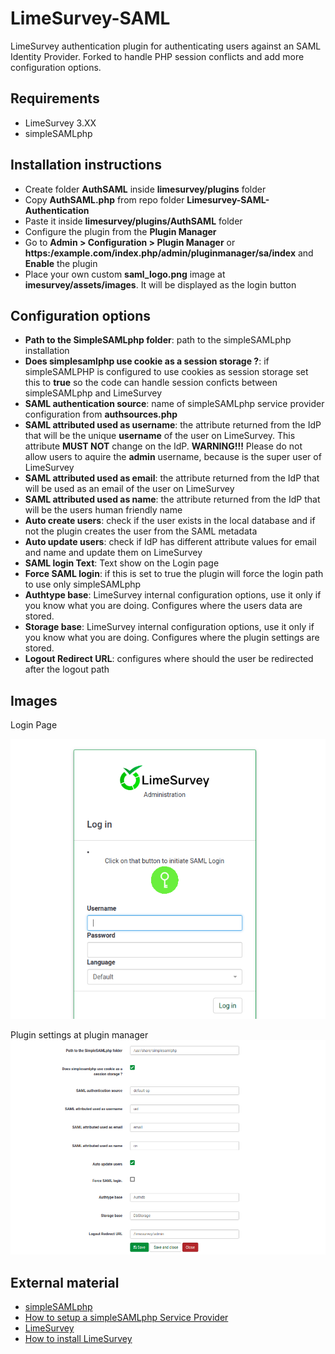 # LimeSurvey-SAML
LimeSurvey authentication plugin for authenticating users against an SAML Identity Provider. Forked to handle PHP session conflicts and add more configuration options.

## Requirements
- LimeSurvey 3.XX
- simpleSAMLphp

## Installation instructions
- Create folder **AuthSAML** inside **limesurvey/plugins** folder
- Copy **AuthSAML.php** from repo folder **Limesurvey-SAML-Authentication**
- Paste it inside **limesurvey/plugins/AuthSAML** folder
- Configure the plugin from the **Plugin Manager**
- Go to **Admin > Configuration > Plugin Manager** or **https:/example.com/index.php/admin/pluginmanager/sa/index** and **Enable** the plugin
- Place your own custom **saml_logo.png** image at **imesurvey/assets/images**. It will be displayed as the login button

## Configuration options
- **Path to the SimpleSAMLphp folder**: path to the simpleSAMLphp installation
- **Does simplesamlphp use cookie as a session storage ?**: if simpleSAMLPHP is configured to use cookies as session storage
set this to **true** so the code can handle session conficts between simpleSAMLphp and LimeSurvey
- **SAML authentication source**: name of simpleSAMLphp service provider configuration from **authsources.php**
- **SAML attributed used as username**: the attribute returned from the IdP that will be the unique **username** of the user on LimeSurvey. This attribute **MUST NOT** change on the IdP.
**WARNING!!!** Please do not allow users to aquire the **admin** username, because is the super user of LimeSurvey
- **SAML attributed used as email**: the attribute returned from the IdP that will be used as an email of the user on LimeSurvey
- **SAML attributed used as name**: the attribute returned from the IdP that will be the users human friendly name
- **Auto create users**: check if the user exists in the local database and if not the plugin creates the user from the SAML metadata
- **Auto update users**: check if IdP has different attribute values for email and name and update them on LimeSurvey
- **SAML login Text**: Text show on the Login page
- **Force SAML login**: if this is set to true the plugin will force the login path to use only simpleSAMLphp
- **Authtype base**: LimeSurvey internal configuration options, use it only if you know what you are doing. Configures where the users data are stored.
- **Storage base**: LimeSurvey internal configuration options, use it only if you know what you are doing. Configures where the plugin settings are stored.
- **Logout Redirect URL**: configures where should the user be redirected after the logout path

## Images
Login Page

![Login Page with SAML button](images/login_page.png)

Plugin settings at plugin manager
![Plugin settings at plugin manager](images/saml_settings.png)



## External material
- [simpleSAMLphp](https://simplesamlphp.org)
- [How to setup a simpleSAMLphp Service Provider](https://simplesamlphp.org/docs/stable/simplesamlphp-sp)
- [LimeSurvey](https://www.limesurvey.org/)
- [How to install LimeSurvey](https://manual.limesurvey.org/Installation_-_LimeSurvey_CE)
